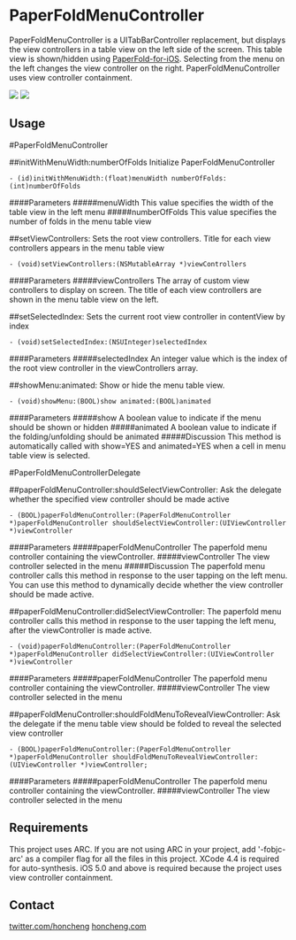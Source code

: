 PaperFoldMenuController
=======================

PaperFoldMenuController is a UITabBarController replacement, but displays the view controllers in a table view on the left side of the screen. This table view is shown/hidden using [PaperFold-for-iOS](https://github.com/honcheng/PaperFold-for-iOS). Selecting from the menu on the left changes the view controller on the right. PaperFoldMenuController uses view controller containment. 


<img src="https://github.com/honcheng/PaperFoldMenuController/raw/master/Screenshots/demo.png"/>


<img src="https://github.com/honcheng/PaperFoldMenuController/raw/master/Screenshots/demo.gif"/>

Usage
-----

#PaperFoldMenuController

##initWithMenuWidth:numberOfFolds
Initialize PaperFoldMenuController

	- (id)initWithMenuWidth:(float)menuWidth numberOfFolds:(int)numberOfFolds
	
####Parameters
#####menuWidth
This value specifies the width of the table view in the left menu
#####numberOfFolds
This value specifies the number of folds in the menu table view

##setViewControllers:
Sets the root view controllers. Title for each view controllers appears in the menu table view

	- (void)setViewControllers:(NSMutableArray *)viewControllers

####Parameters
#####viewControllers
The array of custom view controllers to display on screen. The title of each view controllers are shown in the menu table view on the left. 

##setSelectedIndex:
Sets the current root view controller in contentView by index

	- (void)setSelectedIndex:(NSUInteger)selectedIndex
	
####Parameters
#####selectedIndex
An integer value which is the index of the root  view controller in the viewControllers array.

##showMenu:animated:
Show or hide the menu table view. 

	- (void)showMenu:(BOOL)show animated:(BOOL)animated

####Parameters
#####show
A boolean value to indicate if the menu should be shown or hidden
#####animated
A boolean value to indicate if the folding/unfolding should be animated
#####Discussion
This method is automatically called with show=YES and animated=YES when a cell in menu table view is selected. 

#PaperFoldMenuControllerDelegate

##paperFoldMenuController:shouldSelectViewController:
Ask the delegate whether the specified view controller should be made active

	- (BOOL)paperFoldMenuController:(PaperFoldMenuController *)paperFoldMenuController shouldSelectViewController:(UIViewController *)viewController

####Parameters
#####paperFoldMenuController
The paperfold menu controller containing the viewController.
#####viewController
The view controller selected in the menu
#####Discussion
The paperfold menu controller calls this method in response to the user tapping on the left menu. You can use this method to dynamically decide whether the view controller should be made active.

##paperFoldMenuController:didSelectViewController:
The paperfold menu controller calls this method in response to the user tapping the left menu, after the viewController is made active.

	- (void)paperFoldMenuController:(PaperFoldMenuController *)paperFoldMenuController didSelectViewController:(UIViewController *)viewController

####Parameters
#####paperFoldMenuController
The paperfold menu controller containing the viewController.
#####viewController
The view controller selected in the menu


##paperFoldMenuController:shouldFoldMenuToRevealViewController:
Ask the delegate if the menu table view should be folded to reveal the selected view controller

	- (BOOL)paperFoldMenuController:(PaperFoldMenuController *)paperFoldMenuController shouldFoldMenuToRevealViewController:(UIViewController *)viewController;

####Parameters
#####paperFoldMenuController
The paperfold menu controller containing the viewController.
#####viewController
The view controller selected in the menu

	
Requirements
---

This project uses ARC. If you are not using ARC in your project, add '-fobjc-arc' as a compiler flag for all the files in this project.
XCode 4.4 is required for auto-synthesis.
iOS 5.0 and above is required because the project uses view controller containment.

Contact
------

[twitter.com/honcheng](http://twitter.com/honcheng)
[honcheng.com](http://honcheng.com)
